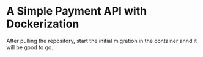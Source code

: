 # A Simple Payment API with Dockerization

After pulling the repository, start the initial migration in the container annd it will be good to go.
